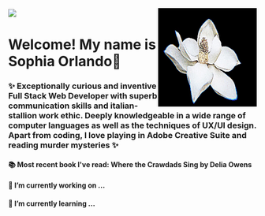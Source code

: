 <img align="center" width="900" src="/assets/digitalworld.gif">

<!-- ![profile pict](/assets/movingprof.gif)  -->
<img align="right" width="200" height="200" src="/assets/flower.gif">

# Welcome! My name is Sophia Orlando👋

### ✨ Exceptionally curious and inventive Full Stack Web Developer with superb communication skills and italian-stallion work ethic. Deeply knowledgeable in a wide range of computer languages as well as the techniques of UX/UI design. Apart from coding, I love playing in  Adobe Creative Suite and reading murder mysteries ✨ <br />

#### 📚 Most recent book I've read: Where the Crawdads Sing by Delia Owens

#### 🔭 I’m currently working on ...
#### 🌱 I’m currently learning ...

<!-- this is a green color block>
- ![#c5f015](https://via.placeholder.com/15/c5f015/000000?text=+) 
<!--
**sophiaorlando/sophiaorlando** is a ✨ _special_ ✨ repository because its `README.md` (this file) appears on your GitHub profile.

Here are some ideas to get you started:

- 🔭 I’m currently working on ...
- 🌱 I’m currently learning ...
- 👯 I’m looking to collaborate on ...
- 🤔 I’m looking for help with ...
- 💬 Ask me about ...
- 📫 How to reach me: ...
- 😄 Pronouns: ...
- ⚡ Fun fact: ...
-->
